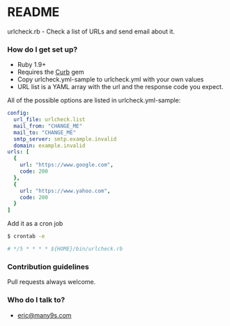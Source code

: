 # README #

urlcheck.rb - Check a list of URLs and send email about it.

### How do I get set up? ###

* Ruby 1.9+
* Requires the [Curb](https://github.com/taf2/curb) gem
* Copy urlcheck.yml-sample to urlcheck.yml with your own values
* URL list is a YAML array with the url and the response code you expect. 

All of the possible options are listed in urlcheck.yml-sample:
```yaml
config:
  url_file: urlcheck.list
  mail_from: "CHANGE_ME"
  mail_to: "CHANGE_ME"
  smtp_server: smtp.example.invalid
  domain: example.invalid
urls: [
  { 
    url: "https://www.google.com",
    code: 200
  },
  { 
    url: "https://www.yahoo.com",
    code: 200
  }
]
```

Add it as a cron job
```bash
$ crontab -e 

# */5 * * * * ${HOME}/bin/urlcheck.rb 
```

### Contribution guidelines ###

Pull requests always welcome.

### Who do I talk to? ###

* eric@many9s.com
